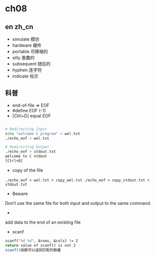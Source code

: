 # ch08

## en zh_cn

- simulate 模仿
- hardware 硬件
- portable 可移植的
- silly 愚蠢的
- subsequent 随后的
- hyphen 连字符
- indicate 标示

## 科普

- end-of-file  => EOF
- #define EOF (-1)
- [Ctrl+D] equal EOF

```bash

# Redirecting Input
echo "welcome C progrom" > wel.txt
./echo_eof < wel.txt

# Redirecting Output
./echo_eof > stdout.txt
welcome to C stdout
[Ctrl+D]
```

- copy of the file

`./echo_eof < wel.txt > copy_wel.txt`
`./echo_eof > copy_stdout.txt < stdout.txt`

- Beware

Don’t use the same file for both input and output to the same command.

- >>

add data to the end of an existing file

- scanf

```bash
scanf("%d %d", &rows, &cols) != 2
return value of scanf() is not 2
scanf()函数可以返回匹配的数量
```